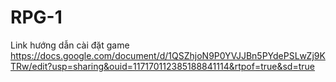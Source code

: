 # RPG-1

Link hướng dẫn cài đặt game https://docs.google.com/document/d/1QSZhjoN9P0YVJJBn5PYdePSLwZj9KTRw/edit?usp=sharing&ouid=117170112385188841114&rtpof=true&sd=true
